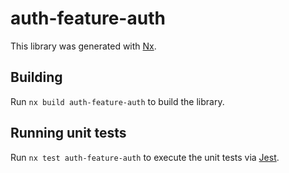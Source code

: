 # auth-feature-auth

This library was generated with [Nx](https://nx.dev).

## Building

Run `nx build auth-feature-auth` to build the library.

## Running unit tests

Run `nx test auth-feature-auth` to execute the unit tests via [Jest](https://jestjs.io).
